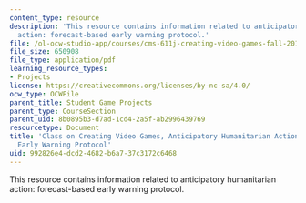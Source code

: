 ```yaml
---
content_type: resource
description: 'This resource contains information related to anticipatory humanitarian
  action: forecast-based early warning protocol.'
file: /ol-ocw-studio-app/courses/cms-611j-creating-video-games-fall-2014/992826e4dcd24682b6a737c3172c6468_MITCMS_611JF14_funding.pdf
file_size: 650908
file_type: application/pdf
learning_resource_types:
- Projects
license: https://creativecommons.org/licenses/by-nc-sa/4.0/
ocw_type: OCWFile
parent_title: Student Game Projects
parent_type: CourseSection
parent_uid: 8b0895b3-d7ad-1cd4-2a5f-ab2996439769
resourcetype: Document
title: 'Class on Creating Video Games, Anticipatory Humanitarian Action: Forecast-based
  Early Warning Protocol'
uid: 992826e4-dcd2-4682-b6a7-37c3172c6468
---
```

This resource contains information related to anticipatory humanitarian action: forecast-based early warning protocol.